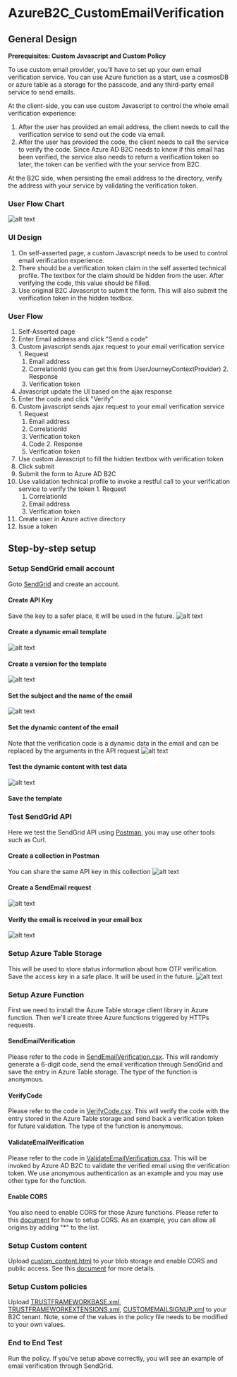 # AzureB2C_CustomEmailVerification
## General Design
**Prerequisites: Custom Javascript and Custom Policy**

To use custom email provider, you’ll have to set up your own email verification service. You can use Azure function as a start, use a cosmosDB or azure table as a storage for the passcode, and any third-party email service to send emails.

At the client-side, you can use custom Javascript to control the whole email verification experience:
1. After the user has provided an email address, the client needs to call the verification service to send out the code via email.
2. After the user has provided the code, the client needs to call the service to verify the code. Since Azure AD B2C needs to know if this email has been verified, the service also needs to return a verification token so later, the token can be verified with the your service from B2C.

At the B2C side, when persisting the email address to the directory, verify the address with your service by validating the verification token.

### User Flow Chart
![alt text](/imgs/data_flow.png)

### UI Design
1.	On self-asserted page, a custom Javascript needs to be used to control email verification experience.
2.	There should be a verification token claim in the self asserted technical profile. The textbox for the claim should be hidden from the user. After verifying the code, this value should be filled.
3.	Use original B2C Javascript to submit the form. This will also submit the verification token in the hidden textbox.

### User Flow
1. Self-Asserted page
  1. Enter Email address and click "Send a code"
  2. Custom javascript sends ajax request to your email verification service
    1. Request
      1. Email address
      2. CorrelationId (you can get this from UserJourneyContextProvider)
    2. Response
      1. Verification token
  3. Javascript update the UI based on the ajax response
  4. Enter the code and click "Verify"
  5. Custom javascript sends ajax request to your email verification service
    1. Request
      1. Email address
      2. CorrelationId
      3. Verification token
      4. Code
    2. Response
      1. Verification token
  6. Use custom Javascript to fill the hidden textbox with verification token
  7. Click submit
2. Submit the form to Azure AD B2C
  1. Use validation technical profile to invoke a restful call to your verification service to verify the token
    1. Request
      1. CorrelationId
      2. Email address
      3. Verification token
  2. Create user in Azure active directory
3. Issue a token

## Step-by-step setup
### Setup SendGrid email account
Goto [SendGrid](https://www.sendgrid.com/) and create an account.
#### Create API Key
Save the key to a safer place, it will be used in the future.
![alt text](/imgs/sendgrid_create_api.png)
#### Create a dynamic email template
![alt text](/imgs/sendgrid_create_template.png)
#### Create a version for the template
![alt text](/imgs/sendgrid_create_template_version.png)
#### Set the subject and the name of the email
![alt text](/imgs/sendgrid_set_subject.png)
#### Set the dynamic content of the email
Note that the verification code is a dynamic data in the email and can be replaced by the arguments in the API request
![alt text](/imgs/sendgrid_set_content.png)
#### Test the dynamic content with test data
![alt text](/imgs/sendgrid_test.png)
#### Save the template
### Test SendGrid API
Here we test the SendGrid API using [Postman](https://www.getpostman.com/), you may use other tools such as Curl.
#### Create a collection in Postman
You can share the same API key in this collection
![alt text](/imgs/postman_create_collection.png)
#### Create a SendEmail request
![alt text](/imgs/postman_create_request.png)
#### Verify the email is received in your email box
![alt text](/imgs/gmail_verify.png)
### Setup Azure Table Storage
This will be used to store status information about how OTP verification. Save the access key in a safe place. It will be used in the future.
![alt text](/imgs/Create_azure_storage_table.png)
### Setup Azure Function
First we need to install the Azure Table storage client library in Azure function. Then we'll create three Azure functions triggered by HTTPs requests.
#### SendEmailVerification
Please refer to the code in [SendEmailVerification.csx](SendEmailVerification.csx). This will randomly generate a 6-digit code, send the email verification through SendGrid and save the entry in Azure Table storage. The type of the function is anonymous.
#### VerifyCode
Please refer to the code in [VerifyCode.csx](VerifyCode.csx). This will verify the code with the entry stored in the Azure Table storage and send back a verification token for future validation. The type of the function is anonymous.
#### ValidateEmailVerification
Please refer to the code in [ValidateEmailVerification.csx](ValidateEmailVerification.csx). This will be invoked by Azure AD B2C to validate the verified email using the verification token. We use anonymous authentication as an example and you may use other type for the function.
#### Enable CORS
You also need to enable CORS for those Azure functions. Please refer to this [document](https://docs.microsoft.com/en-us/azure/azure-functions/functions-how-to-use-azure-function-app-settings#cors) for how to setup CORS. As an example, you can allow all origins by adding "\*" to the list.
### Setup Custom content
Upload [custom_content.html](custom_content.html) to your blob storage and enable CORS and public access. See this [document](https://docs.microsoft.com/en-us/azure/active-directory-b2c/active-directory-b2c-reference-ui-customization) for more details.
### Setup Custom policies
Upload [TRUSTFRAMEWORKBASE.xml](TRUSTFRAMEWORKBASE.xml), [TRUSTFRAMEWORKEXTENSIONS.xml](TRUSTFRAMEWORKEXTENSIONS.xml), [CUSTOMEMAILSIGNUP.xml](CUSTOMEMAILSIGNUP.xml) to your B2C tenant. Note, some of the values in the policy file needs to be modified to your own values.
### End to End Test
Run the policy. If you've setup above correctly, you will see an example of email verification through SendGrid.
